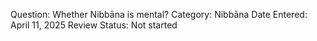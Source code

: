 Question: Whether Nibbāna is mental?
Category: Nibbāna
Date Entered: April 11, 2025
Review Status: Not started